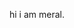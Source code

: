 hi i am meral.
<!---
m2rall/m2rall is a ✨ special ✨ repository because its `README.md` (this file) appears on your GitHub profile.
You can click the Preview link to take a look at your changes.
--->
